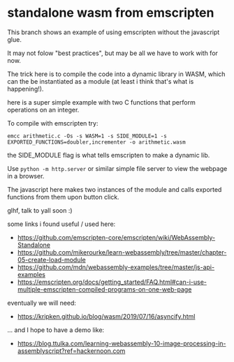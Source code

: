 # standalone wasm from emscripten

This branch shows an example of using emscripten without the javascript glue.

It may not folow "best practices", but may be all we have to work with for now.

The trick here is to compile the code into a dynamic library in WASM, which can the be instantiated as a module (at least i think that's what is happening!).

here is a super simple example with two C functions that perform operations on an integer.

To compile with emscripten try:
```
emcc arithmetic.c -Os -s WASM=1 -s SIDE_MODULE=1 -s EXPORTED_FUNCTIONS=doubler,incrementer -o arithmetic.wasm
```

the SIDE_MODULE flag is what tells emscripten to make a dynamic lib.

Use `python -m http.server` or similar simple file server to view the webpage in a browser. 

The javascript here makes two instances of the module and calls exported functions from them upon button click.

glhf, talk to yall soon :)

some links i found useful / used here:

- https://github.com/emscripten-core/emscripten/wiki/WebAssembly-Standalone
- https://github.com/mikerourke/learn-webassembly/tree/master/chapter-05-create-load-module
- https://github.com/mdn/webassembly-examples/tree/master/js-api-examples
- https://emscripten.org/docs/getting_started/FAQ.html#can-i-use-multiple-emscripten-compiled-programs-on-one-web-page

eventually we will need:
- https://kripken.github.io/blog/wasm/2019/07/16/asyncify.html

... and I hope to have a demo like:
- https://blog.ttulka.com/learning-webassembly-10-image-processing-in-assemblyscript?ref=hackernoon.com
